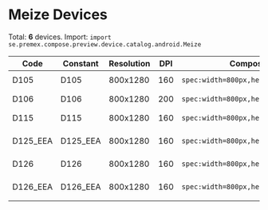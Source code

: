 # Meize Devices

Total: **6** devices. Import: `import se.premex.compose.preview.device.catalog.android.Meize`

| Code | Constant | Resolution | DPI | Compose Spec | Preview Usage |
|------|----------|------------|-----|-------------|---------------|
| D105 | D105 | 800x1280 | 160 | `spec:width=800px,height=1280px,dpi=160` | `@Preview(device = Meize.D105)` |
| D106 | D106 | 800x1280 | 200 | `spec:width=800px,height=1280px,dpi=200` | `@Preview(device = Meize.D106)` |
| D115 | D115 | 800x1280 | 160 | `spec:width=800px,height=1280px,dpi=160` | `@Preview(device = Meize.D115)` |
| D125_EEA | D125_EEA | 800x1280 | 160 | `spec:width=800px,height=1280px,dpi=160` | `@Preview(device = Meize.D125_EEA)` |
| D126 | D126 | 800x1280 | 160 | `spec:width=800px,height=1280px,dpi=160` | `@Preview(device = Meize.D126)` |
| D126_EEA | D126_EEA | 800x1280 | 160 | `spec:width=800px,height=1280px,dpi=160` | `@Preview(device = Meize.D126_EEA)` |

<!-- Generated automatically. Do not edit manually. -->
